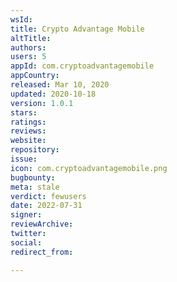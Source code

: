 ```yaml
---
wsId: 
title: Crypto Advantage Mobile
altTitle: 
authors: 
users: 5
appId: com.cryptoadvantagemobile
appCountry: 
released: Mar 10, 2020
updated: 2020-10-18
version: 1.0.1
stars: 
ratings: 
reviews: 
website: 
repository: 
issue: 
icon: com.cryptoadvantagemobile.png
bugbounty: 
meta: stale
verdict: fewusers
date: 2022-07-31
signer: 
reviewArchive: 
twitter: 
social: 
redirect_from: 

---
```


